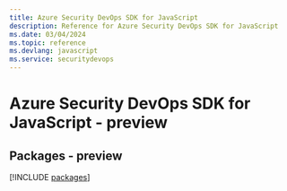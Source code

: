 ```yaml
---
title: Azure Security DevOps SDK for JavaScript
description: Reference for Azure Security DevOps SDK for JavaScript
ms.date: 03/04/2024
ms.topic: reference
ms.devlang: javascript
ms.service: securitydevops
---
```

# Azure Security DevOps SDK for JavaScript - preview
## Packages - preview
[!INCLUDE [packages](security-devops-index.md)]